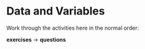 # Data and Variables

Work through the activities here in the normal order:

**exercises** -> **questions**
